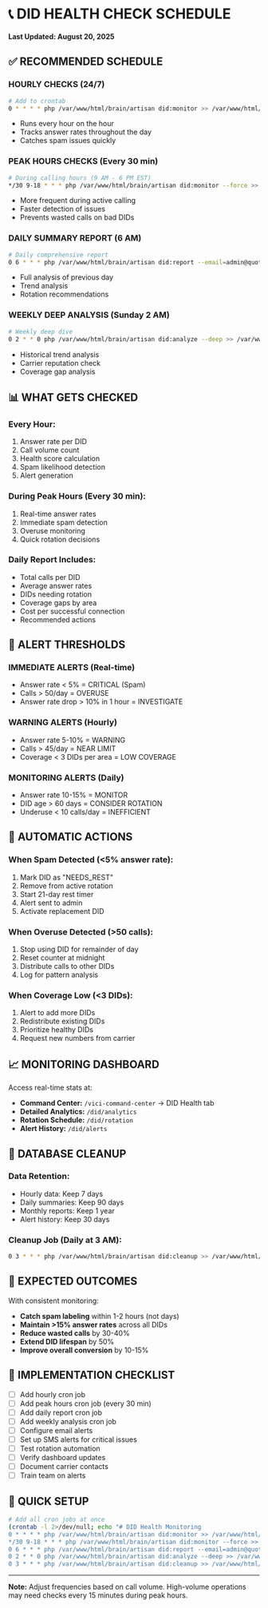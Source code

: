 # 📞 DID HEALTH CHECK SCHEDULE
**Last Updated: August 20, 2025**

## ✅ RECOMMENDED SCHEDULE

### **HOURLY CHECKS (24/7)**
```bash
# Add to crontab
0 * * * * php /var/www/html/brain/artisan did:monitor >> /var/www/html/brain/storage/logs/did_health.log 2>&1
```
- Runs every hour on the hour
- Tracks answer rates throughout the day
- Catches spam issues quickly

### **PEAK HOURS CHECKS (Every 30 min)**
```bash
# During calling hours (9 AM - 6 PM EST)
*/30 9-18 * * * php /var/www/html/brain/artisan did:monitor --force >> /var/www/html/brain/storage/logs/did_health_peak.log 2>&1
```
- More frequent during active calling
- Faster detection of issues
- Prevents wasted calls on bad DIDs

### **DAILY SUMMARY REPORT (6 AM)**
```bash
# Daily comprehensive report
0 6 * * * php /var/www/html/brain/artisan did:report --email=admin@quotingfast.com >> /var/www/html/brain/storage/logs/did_daily_report.log 2>&1
```
- Full analysis of previous day
- Trend analysis
- Rotation recommendations

### **WEEKLY DEEP ANALYSIS (Sunday 2 AM)**
```bash
# Weekly deep dive
0 2 * * 0 php /var/www/html/brain/artisan did:analyze --deep >> /var/www/html/brain/storage/logs/did_weekly.log 2>&1
```
- Historical trend analysis
- Carrier reputation check
- Coverage gap analysis

## 📊 WHAT GETS CHECKED

### **Every Hour:**
1. Answer rate per DID
2. Call volume count
3. Health score calculation
4. Spam likelihood detection
5. Alert generation

### **During Peak Hours (Every 30 min):**
1. Real-time answer rates
2. Immediate spam detection
3. Overuse monitoring
4. Quick rotation decisions

### **Daily Report Includes:**
- Total calls per DID
- Average answer rates
- DIDs needing rotation
- Coverage gaps by area
- Cost per successful connection
- Recommended actions

## 🚨 ALERT THRESHOLDS

### **IMMEDIATE ALERTS (Real-time)**
- Answer rate < 5% = CRITICAL (Spam)
- Calls > 50/day = OVERUSE
- Answer rate drop > 10% in 1 hour = INVESTIGATE

### **WARNING ALERTS (Hourly)**
- Answer rate 5-10% = WARNING
- Calls > 45/day = NEAR LIMIT
- Coverage < 3 DIDs per area = LOW COVERAGE

### **MONITORING ALERTS (Daily)**
- Answer rate 10-15% = MONITOR
- DID age > 60 days = CONSIDER ROTATION
- Underuse < 10 calls/day = INEFFICIENT

## 🔄 AUTOMATIC ACTIONS

### **When Spam Detected (<5% answer rate):**
1. Mark DID as "NEEDS_REST"
2. Remove from active rotation
3. Start 21-day rest timer
4. Alert sent to admin
5. Activate replacement DID

### **When Overuse Detected (>50 calls):**
1. Stop using DID for remainder of day
2. Reset counter at midnight
3. Distribute calls to other DIDs
4. Log for pattern analysis

### **When Coverage Low (<3 DIDs):**
1. Alert to add more DIDs
2. Redistribute existing DIDs
3. Prioritize healthy DIDs
4. Request new numbers from carrier

## 📈 MONITORING DASHBOARD

Access real-time stats at:
- **Command Center:** `/vici-command-center` → DID Health tab
- **Detailed Analytics:** `/did/analytics`
- **Rotation Schedule:** `/did/rotation`
- **Alert History:** `/did/alerts`

## 💾 DATABASE CLEANUP

### **Data Retention:**
- Hourly data: Keep 7 days
- Daily summaries: Keep 90 days
- Monthly reports: Keep 1 year
- Alert history: Keep 30 days

### **Cleanup Job (Daily at 3 AM):**
```bash
0 3 * * * php /var/www/html/brain/artisan did:cleanup >> /var/www/html/brain/storage/logs/did_cleanup.log 2>&1
```

## 🎯 EXPECTED OUTCOMES

With consistent monitoring:
- **Catch spam labeling** within 1-2 hours (not days)
- **Maintain >15% answer rates** across all DIDs
- **Reduce wasted calls** by 30-40%
- **Extend DID lifespan** by 50%
- **Improve overall conversion** by 10-15%

## 📝 IMPLEMENTATION CHECKLIST

- [ ] Add hourly cron job
- [ ] Add peak hours cron job (every 30 min)
- [ ] Add daily report cron job
- [ ] Add weekly analysis cron job
- [ ] Configure email alerts
- [ ] Set up SMS alerts for critical issues
- [ ] Test rotation automation
- [ ] Verify dashboard updates
- [ ] Document carrier contacts
- [ ] Train team on alerts

## 🚀 QUICK SETUP

```bash
# Add all cron jobs at once
(crontab -l 2>/dev/null; echo "# DID Health Monitoring
0 * * * * php /var/www/html/brain/artisan did:monitor >> /var/www/html/brain/storage/logs/did_health.log 2>&1
*/30 9-18 * * * php /var/www/html/brain/artisan did:monitor --force >> /var/www/html/brain/storage/logs/did_health_peak.log 2>&1
0 6 * * * php /var/www/html/brain/artisan did:report --email=admin@quotingfast.com >> /var/www/html/brain/storage/logs/did_daily_report.log 2>&1
0 2 * * 0 php /var/www/html/brain/artisan did:analyze --deep >> /var/www/html/brain/storage/logs/did_weekly.log 2>&1
0 3 * * * php /var/www/html/brain/artisan did:cleanup >> /var/www/html/brain/storage/logs/did_cleanup.log 2>&1") | crontab -
```

---

**Note:** Adjust frequencies based on call volume. High-volume operations may need checks every 15 minutes during peak hours.



